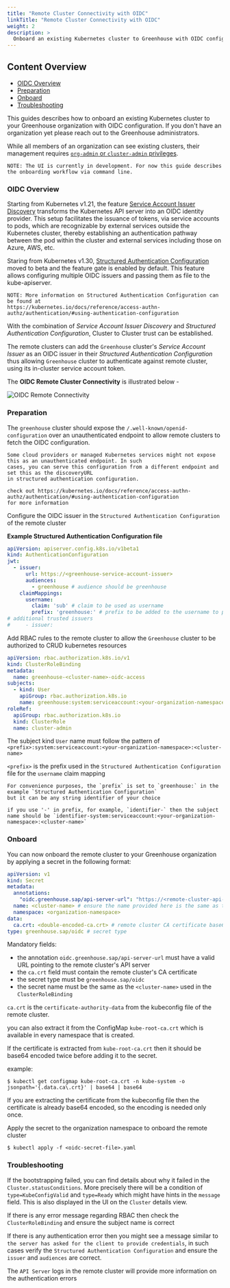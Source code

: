 ```yaml
---
title: "Remote Cluster Connectivity with OIDC"
linkTitle: "Remote Cluster Connectivity with OIDC"
weight: 2
description: >
  Onboard an existing Kubernetes cluster to Greenhouse with OIDC configuration.
---
```


## Content Overview

- [OIDC Overview](#oidc-overview)
- [Preparation](#preparation)
- [Onboard](#onboard)
- [Troubleshooting](#troubleshooting)

This guides describes how to onboard an existing Kubernetes cluster to your Greenhouse organization with OIDC
configuration.
If you don't have an organization yet please reach out to the Greenhouse administrators.

While all members of an organization can see existing clusters, their management requires [`org-admin` or
`cluster-admin` privileges](./../../getting-started/core-concepts/organizations.md).

```
NOTE: The UI is currently in development. For now this guide describes the onboarding workflow via command line.
```

### OIDC Overview

Starting from Kubernetes v1.21, the
feature [Service Account Issuer Discovery](https://kubernetes.io/docs/tasks/configure-pod-container/configure-service-account/#service-account-issuer-discovery)
transforms the Kubernetes API server into an OIDC identity provider. This setup facilitates the issuance of tokens, via
service accounts to pods, which are recognizable by external services outside the Kubernetes cluster, thereby
establishing an authentication pathway between the pod within the cluster and external services including those on
Azure, AWS, etc.

Staring from Kubernetes
v1.30, [Structured Authentication Configuration](https://kubernetes.io/blog/2024/04/25/structured-authentication-moves-to-beta/)
moved to beta and the feature gate is enabled by default. This feature allows configuring multiple OIDC issuers and
passing them as file to the kube-apiserver.

```
NOTE: More information on Structured Authentication Configuration can be found at 
https://kubernetes.io/docs/reference/access-authn-authz/authentication/#using-authentication-configuration
```

With the combination of _Service Account Issuer Discovery_ and _Structured Authentication Configuration_, Cluster to
Cluster trust can be established.

The remote clusters can add the `Greenhouse` cluster's _Service Account Issuer_ as an
OIDC issuer in their _Structured Authentication Configuration_ thus allowing `Greenhouse` cluster to authenticate
against
remote cluster, using its in-cluster service account token.

The **OIDC Remote Cluster Connectivity** is illustrated below -

![OIDC Remote Connectivity](../oidc-remote-connectivity.png)

### Preparation

The `greenhouse` cluster should expose the `/.well-known/openid-configuration` over an unauthenticated endpoint to allow
remote clusters to fetch the OIDC configuration.

```NOTE
Some cloud providers or managed Kubernetes services might not expose this as an unauthenticated endpoint. In such
cases, you can serve this configuration from a different endpoint and set this as the discoveryURL 
in structured authentication configuration.

check out https://kubernetes.io/docs/reference/access-authn-authz/authentication/#using-authentication-configuration
for more information 
```

Configure the OIDC issuer in the `Structured Authentication Configuration` of the remote cluster

**Example Structured Authentication Configuration file**

```yaml
apiVersion: apiserver.config.k8s.io/v1beta1
kind: AuthenticationConfiguration
jwt:
  - issuer:
      url: https://<greenhouse-service-account-issuer>
      audiences:
        - greenhouse # audience should be greenhouse
    claimMappings:
      username:
        claim: 'sub' # claim to be used as username
        prefix: 'greenhouse:' # prefix to be added to the username to prevent impersonation (can be any string of your choice)
# additional trusted issuers
#     - issuer:
```

Add RBAC rules to the remote cluster to allow the `Greenhouse` cluster to be authorized to CRUD kubernetes resources

```yaml
apiVersion: rbac.authorization.k8s.io/v1
kind: ClusterRoleBinding
metadata:
  name: greenhouse-<cluster-name>-oidc-access
subjects:
  - kind: User
    apiGroup: rbac.authorization.k8s.io
    name: greenhouse:system:serviceaccount:<your-organization-namespace>:<cluster-name>
roleRef:
  apiGroup: rbac.authorization.k8s.io
  kind: ClusterRole
  name: cluster-admin
```

The subject kind `User` name must follow the pattern of
`<prefix>:system:serviceaccount:<your-organization-namespace>:<cluster-name>`

`<prefix>` is the prefix used in the `Structured Authentication Configuration` file for the `username` claim mapping

```NOTE
For convenience purposes, the `prefix` is set to `greenhouse:` in the example `Structured Authentication Configuration`
but it can be any string identifier of your choice

if you use '-' in prefix, for example, `identifier-` then the subject name should be `identifier-system:serviceaccount:<your-organization-namespace>:<cluster-name>`
```

### Onboard

You can now onboard the remote cluster to your Greenhouse organization by applying a secret in the following format:

```yaml
apiVersion: v1
kind: Secret
metadata:
  annotations:
    "oidc.greenhouse.sap/api-server-url": "https://<remote-cluster-api-server-url>"
  name: <cluster-name> # ensure the name provided here is the same as the <cluster-name> in the ClusterRoleBinding
  namespace: <organization-namespace>
data:
  ca.crt: <double-encoded-ca.crt> # remote cluster CA certificate base64 encoded
type: greenhouse.sap/oidc # secret type
```

Mandatory fields:

- the annotation `oidc.greenhouse.sap/api-server-url` must have a valid URL pointing to the remote cluster's API server
- the `ca.crt` field must contain the remote cluster's CA certificate
- the secret type must be `greenhouse.sap/oidc`
- the secret name must be the same as the `<cluster-name>` used in the `ClusterRoleBinding`

`ca.crt` is the `certificate-authority-data` from the kubeconfig file of the remote cluster.

you can also extract it from the ConfigMap `kube-root-ca.crt` which is available in every namespace that is created.

If the certificate is extracted from `kube-root-ca.crt` then it should be base64 encoded twice before adding it to the
secret.

example:

```shell
$ kubectl get configmap kube-root-ca.crt -n kube-system -o jsonpath='{.data.ca\.crt}' | base64 | base64
```

If you are extracting the certificate from the kubeconfig file then the certificate is already base64 encoded, so the
encoding is needed only once.

Apply the secret to the organization namespace to onboard the remote cluster

```shell
$ kubectl apply -f <oidc-secret-file>.yaml
```

### Troubleshooting

If the bootstrapping failed, you can find details about why it failed in the `Cluster.statusConditions`. More precisely
there will be a condition of `type=KubeConfigValid` and `type=Ready` which might have hints in the `message` field.
This is also displayed in the UI on the `Cluster` details view.

If there is any error message regarding RBAC then check the `ClusterRoleBinding` and ensure the subject name is correct

If there is any authentication error then you might see a message similar to
`the server has asked for the client to provide credentials`,
in such cases verify the `Structured Authentication Configuration` and ensure the `issuer` and `audiences` are correct.

The `API Server` logs in the remote cluster will provide more information on the authentication errors
